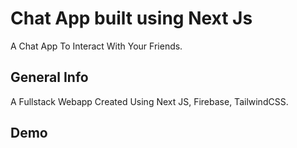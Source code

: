 # Chat App built using Next Js 

A Chat App To Interact With Your Friends.

## General Info

A Fullstack Webapp Created Using Next JS, Firebase, TailwindCSS.

## Demo 


